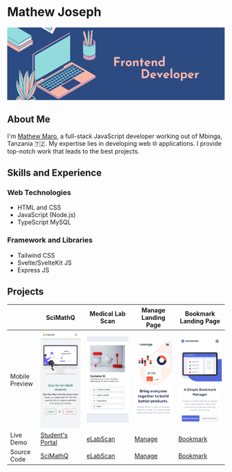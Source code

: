 # Mathew Joseph

![](./images/banner.jpg)

## About Me

I'm [Mathew Maro](https://github.com/theomaro/theo), a full-stack JavaScript developer working out of Mbinga, Tanzania 🇹🇿. My expertise lies in developing web 🌐 applications. I provide top-notch work that leads to the best projects.

## Skills and Experience

### Web Technologies

- HTML and CSS
- JavaScript (Node.js)
- TypeScript
  MySQL

### Framework and Libraries

- Tailwind CSS
- Svelte/SvelteKit JS
- Express JS

## Projects

|                | SciMathQ                                                         | Medical Lab Scan                                          | Manage Landing Page                                        | Bookmark Landing Page                                          |
| -------------- | ---------------------------------------------------------------- | --------------------------------------------------------- | ---------------------------------------------------------- | -------------------------------------------------------------- |
| Mobile Preview | ![Student's Portal](./images/projects/sci-math-quiz.png) | ![](./images/projects/medical-lab-scan.png)               | ![](./images/projects/manage.png)                          | ![](./images/projects/bookmark.png)                            |
| Live Demo      | [Student's Portal](https://sci-math-quiz.vercel.app/)            | [eLabScan](https://theomaro.github.io/medical-lab-scan/)  | [Manage](https://theomaro.github.io/manage-landing-page/)  | [Bookmark](https://the-bookmark-landing-page.netlify.app/)     |
| Source Code    | [SciMathQ](https://github.com/theomaro/sci-math-quiz/)           | [eLabScan](https://github.com/theomaro/medical-lab-scan/) | [Manage](https://github.com/theomaro/manage-landing-page/) | [Bookmark](https://github.com/theomaro/bookmark-landing-page/) |
